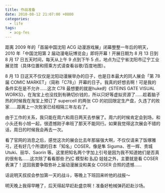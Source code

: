 ```yaml
---
title: 作战准备
date: 2010-08-12 21:07:00 +0800
categories:
  - life
tags:
  - acg-fes
---
```


距离 2009 年的「首届中国沈阳 ACG 动漫游戏展」闭幕整整一年后的明天，2010 年「中国沈阳第 2 届动漫电玩博览会」即将开幕！开展日期为 8 月 13 日到 8 月 17 日五天时间，每天从上午 9 点到下午 5 点，地点为辽宁省沈阳市辽宁工业展览馆（具体位置和搭乘方式请查看谷歌/百度地图）。

8 月 13 日这天不仅仅是沈阳动漫展举办的日子，也是日本最大的同人展会「第 78 届 COMIC MARKET」（简称「C78」）开幕的日子。我真的好想去啊！可是我的条件实在是不允许……这次 C78 最想要的就是huke的《STEINS GATE VISUAL WORKS》，在淘宝上也没找到有确切价钱的，所以只好等虚拟资源了……趁着脑子热的时候我在淘宝上预订了 supercell 的两张 CD 的初回限定生产盘，久违了的败家……距离上一次败家已经相隔三年左右了。

由于工作的关系，我只能在周六和周日两天去参展了。周六的时候肯定会到场，和小头还有小旭一起，很遗憾刚子串班了那天不能同行。如果我觉得这次展会不错的话，周日的时候我会再去一次。

看了官网的消息之后，感觉这次的展会比去年那届强大啊，不仅仅请来了饭塚雅弓，还有好几个所谓的日本「知名」COSER，像是隼 Siguma、苍一辉、贵城 Utuki、丽华、Saorin 等。这里把知名两个字加上引号是因为我不知道她们是否真的很有名……这次除了看看那些 <acronym title="Polyvinylchloride">PVC</acronym>
模型和 <acronym title="Ball Joint Doll">BJD</acronym>
娃娃之外，主要就是看 COSER 表演了！这回我要争取弥补上届动漫展没和美女 COSER 合照的遗憾……

话说明天叔叔会参加第一天的战斗，等晚上下班回来听他的战报～

明天晚上我得早睡了，后天得起早赶赴盛京啊！准备好枪械弹药赶赴沙场。
